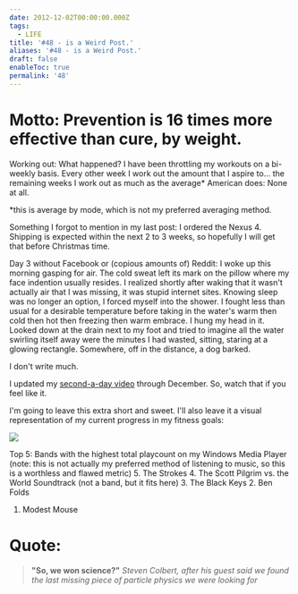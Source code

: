 ```yaml
---
date: 2012-12-02T00:00:00.000Z
tags:
  - LIFE
title: '#48 - is a Weird Post.'
aliases: '#48 - is a Weird Post.'
draft: false
enableToc: true
permalink: '48'
---
```


# Motto: Prevention is 16 times more effective than cure, by weight.

Working out: What happened? I have been throttling my workouts on a bi-weekly basis. Every other week I work out the amount that I aspire to... the remaining weeks I work out as much as the average* American does: None at all.

*this is average by mode, which is not my preferred averaging method.

Something I forgot to mention in my last post: I ordered the Nexus 4. Shipping is expected within the next 2 to 3 weeks, so hopefully I will get that before Christmas time.

Day 3 without Facebook or (copious amounts of) Reddit: I woke up this morning gasping for air. The cold sweat left its mark on the pillow where my face indention usually resides. I realized shortly after waking that it wasn't actually air that I was missing, it was stupid internet sites. Knowing sleep was no longer an option, I forced myself into the shower. I fought less than usual for a desirable temperature before taking in the water's warm then cold then hot then freezing then warm embrace. I hung my head in it. Looked down at the drain next to my foot and tried to imagine all the water swirling itself away were the minutes I had wasted, sitting, staring at a glowing rectangle. Somewhere, off in the distance, a dog barked.

I don't write much.

I updated my [second-a-day video](http://www.youtube.com/watch?v=B7hAJM1y0WE) through December. So, watch that if you feel like it.

I'm going to leave this extra short and sweet. I'll also leave it a visual representation of my current progress in my fitness goals:

![](assets/48-1.gif)

Top 5: Bands with the highest total playcount on my Windows Media Player
(note: this is not actually my preferred method of listening to music, so this is a worthless and flawed metric)
5. The Strokes
4. The Scott Pilgrim vs. the World Soundtrack (not a band, but it fits here)
3. The Black Keys
2. Ben Folds
1. Modest Mouse

# Quote:
> **"So, we won science?"**
<cite>Steven Colbert, after his guest said we found the last missing piece of particle physics we were looking for</cite>
